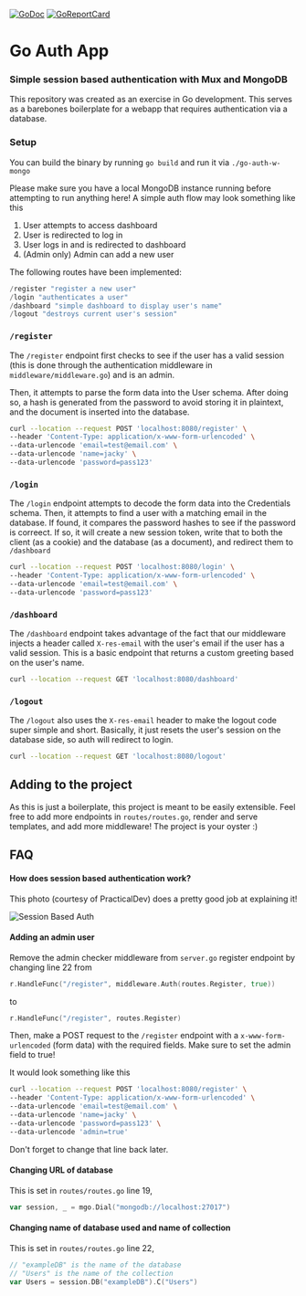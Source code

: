 [![GoDoc](https://godoc.org/github.com/jackyzha0/go-auth-w-mongo?status.svg)](https://godoc.org/github.com/jackyzha0/go-auth-w-mongo)
[![GoReportCard](https://goreportcard.com/badge/github.com/jackyzha0/go-auth-w-mongo)](https://goreportcard.com/report/github.com/jackyzha0/go-auth-w-mongo)
# Go Auth App
### Simple session based authentication with Mux and MongoDB

This repository was created as an exercise in Go development. This serves as a barebones boilerplate for a webapp that requires authentication via a database.

### Setup
You can build the binary by running `go build` and run it via `./go-auth-w-mongo`

Please make sure you have a local MongoDB instance running before attempting to run anything here! A simple auth flow may look something like this

1. User attempts to access dashboard
2. User is redirected to log in
3. User logs in and is redirected to dashboard
4. (Admin only) Admin can add a new user

The following routes have been implemented:

```go
/register "register a new user"
/login "authenticates a user"
/dashboard "simple dashboard to display user's name"
/logout "destroys current user's session"
```

### `/register`
The `/register` endpoint first checks to see if the user has a valid session (this is done through the authentication middleware in `middleware/middleware.go`) and is an admin.

Then, it attempts to parse the form data into the User schema. After doing so, a hash is generated from the password to avoid storing it in plaintext, and the document is inserted into the database.

```bash
curl --location --request POST 'localhost:8080/register' \
--header 'Content-Type: application/x-www-form-urlencoded' \
--data-urlencode 'email=test@email.com' \
--data-urlencode 'name=jacky' \
--data-urlencode 'password=pass123'
```

### `/login`
The `/login` endpoint attempts to decode the form data into the Credentials schema. Then, it attempts to find a user with a matching email in the database. If found, it compares the password hashes to see if the password is correect. If so, it will create a new session token, write that to both the client (as a cookie) and the database (as a document), and redirect them to `/dashboard`

```bash
curl --location --request POST 'localhost:8080/login' \
--header 'Content-Type: application/x-www-form-urlencoded' \
--data-urlencode 'email=test@email.com' \
--data-urlencode 'password=pass123'
```

### `/dashboard`
The `/dashboard` endpoint takes advantage of the fact that our middleware injects a header called `X-res-email` with the user's email if the user has a valid session. This is a basic endpoint that returns a custom greeting based on the user's name.

```bash
curl --location --request GET 'localhost:8080/dashboard'
```

### `/logout`
The `/logout` also uses the `X-res-email` header to make the logout code super simple and short. Basically, it just resets the user's session on the database side, so auth will redirect to login.

```bash
curl --location --request GET 'localhost:8080/logout'
```

## Adding to the project
As this is just a boilerplate, this project is meant to be easily extensible. Feel free to add more endpoints in `routes/routes.go`, render and serve templates, and add more middleware! The project is your oyster :)

## FAQ

#### How does session based authentication work?

This photo (courtesy of PracticalDev) does a pretty good job at explaining it!

![Session Based Auth](https://res.cloudinary.com/practicaldev/image/fetch/s--jzM6Wq6e--/c_limit%2Cf_auto%2Cfl_progressive%2Cq_auto%2Cw_880/https://cdn-images-1.medium.com/max/800/0%2AP5OxJMihg0S0jyqk.png)

#### Adding an admin user
Remove the admin checker middleware from `server.go` register endpoint by changing line 22 from
```go
r.HandleFunc("/register", middleware.Auth(routes.Register, true))
```
to
```go
r.HandleFunc("/register", routes.Register)
```
Then, make a POST request to the `/register` endpoint with a `x-www-form-urlencoded` (form data) with the required fields. Make sure to set the admin field to true!


It would look something like this
```bash
curl --location --request POST 'localhost:8080/register' \
--header 'Content-Type: application/x-www-form-urlencoded' \
--data-urlencode 'email=test@email.com' \
--data-urlencode 'name=jacky' \
--data-urlencode 'password=pass123' \
--data-urlencode 'admin=true'
```

Don't forget to change that line back later.

#### Changing URL of database

This is set in `routes/routes.go` line 19,

```go
var session, _ = mgo.Dial("mongodb://localhost:27017")
```

#### Changing name of database used and name of collection

This is set in `routes/routes.go` line 22,

```go
// "exampleDB" is the name of the database
// "Users" is the name of the collection
var Users = session.DB("exampleDB").C("Users")
```